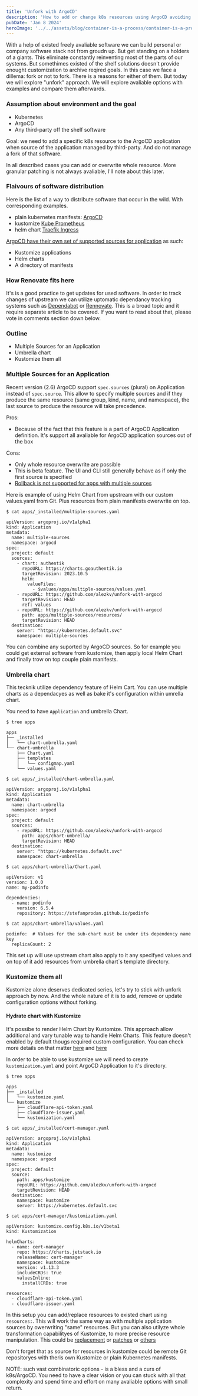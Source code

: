 ```yaml
---
title: 'Unfork with ArgoCD'
description: 'How to add or change k8s resources using ArgoCD avoiding forking of third-party software.'
pubDate: 'Jan 8 2024'
heroImage: '../../assets/blog/container-is-a-process/container-is-a-process.png'
---
```


With a help of existed freely avaliable software we can build personal or company software stack not from groudn up. But get standing on a holders of a giants. This eliminate constantly reinventing most of the parts of our systems. But somethimes existed of the shelf solutions doesn't provide enought customization to archive reqired goals. In this case we face a dillema: fork or not to fork. There is a reasons for either of them. But today we will explore "unfork" approach. We will explore avaliable options with examples and compare them afterwards.

### Assumption about environment and the goal

- Kubernetes
- ArgoCD
- Any third-party off the shelf software

Goal: we need to add a specific k8s resource to the ArgoCD application when source of the application managed by third-party. And do not manage a fork of that software.

In all described cases you can add or overwrite whole resource. More granular patching is not always avaliable, I'll note about this later.

### Flaivours of software distribution

Here is the list of a way to distribute software that occur in the wild. With corresponding examples.

- plain kubernetes manifests: [ArgoCD](https://argo-cd.readthedocs.io/en/stable/operator-manual/installation/#multi-tenant)
- kustomize [Kube Prometheus](https://github.com/prometheus-operator/kube-prometheus/blob/main/kustomization.yaml)
- helm chart [Traefik Ingress](https://github.com/traefik/traefik-helm-chart)

[ArgoCD have their own set of supported sources for application](https://argo-cd.readthedocs.io/en/stable/user-guide/application_sources/) as such:

- Kustomize applications
- Helm charts
- A directory of manifests

### How Renovate fits here

It's is a good practice to get updates for used software. In order to track changes of upstream we can utilize uptomatic dependancy tracking systems such as [Dependabot](https://github.com/dependabot) or [Rennovate](https://github.com/renovatebot/renovate). This is a broad topic and it require separate article to be covered. If you want to read about that, please vote in comments section down below.

### Outline

- Multiple Sources for an Application
- Umbrella chart
- Kustomize them all

### Multiple Sources for an Application

Recent version (2.6) ArgoCD support `spec.sources` (plural) on Application instead of `spec.source`. This allow to specify multiple sources and if they produce the same resource (same group, kind, name, and namespace), the last source to produce the resource will take precedence.

Pros:
- Because of the fact that this feature is a part of ArgoCD Application definition. It's support all avaliable for ArgoCD application sources out of the box

Cons:
- Only whole resource overwrite are possible
- This is beta feature. The UI and CLI still generally behave as if only the first source is specified
- [Rollback is not supported for apps with multiple sources](https://github.com/argoproj/argo-cd/blob/cd4fc97c9dee7b69721bbb577a4f50ba897399c5/ui/src/app/applications/components/application-details/application-details.tsx#L802)

Here is example of using Helm Chart from upstream with our custom values.yaml from Git. Plus resources from plain manifests owerwrite on top.

`$ cat apps/_installed/multiple-sources.yaml`
```
apiVersion: argoproj.io/v1alpha1
kind: Application
metadata:
  name: multiple-sources
  namespace: argocd
spec:
  project: default
  sources:
    - chart: authentik
      repoURL: https://charts.goauthentik.io
      targetRevision: 2023.10.5
      helm:
        valueFiles:
          - $values/apps/multiple-sources/values.yaml
    - repoURL: https://github.com/alezkv/unfork-with-argocd
      targetRevision: HEAD
      ref: values
    - repoURL: https://github.com/alezkv/unfork-with-argocd
      path: apps/multiple-sources/resources/
      targetRevision: HEAD
  destination:
    server: "https://kubernetes.default.svc"
    namespace: multiple-sources
```

You can combine any suported by ArgoCD sources. So for example you could get external software from kustomize, then apply local Helm Chart and finally trow on top couple plain manifests.

### Umbrella chart

This tecknik utilize dependency feature of Helm Cart. You can use multiple charts as a dependacyes as well as bake it's configuration within umrella chart.

You need to have `Application` and umbrella Chart.

`$ tree apps`
```
apps
├── _installed
│   └── chart-umbrella.yaml
└── chart-umbrella
    ├── Chart.yaml
    ├── templates
    │   └── configmap.yaml
    └── values.yaml
```

`$ cat apps/_installed/chart-umbrella.yaml`
```
apiVersion: argoproj.io/v1alpha1
kind: Application
metadata:
  name: chart-umbrella
  namespace: argocd
spec:
  project: default
  sources:
    - repoURL: https://github.com/alezkv/unfork-with-argocd
      path: apps/chart-umbrella/
      targetRevision: HEAD
  destination:
    server: "https://kubernetes.default.svc"
    namespace: chart-umbrella
```

`$ cat apps/chart-umbrella/Chart.yaml`
```
apiVersion: v1
version: 1.0.0
name: my-podinfo

dependencies:
  - name: podinfo
    version: 6.5.4
    repository: https://stefanprodan.github.io/podinfo
```

`$ cat apps/chart-umbrella/values.yaml`
```
podinfo:  # Values for the sub-chart must be under its dependency name key
  replicaCount: 2
```

This set up will use upstream chart also apply to it any specifyed values and on top of it add resources from umbrella chart`s template directory.

### Kustomize them all

Kustomize alone deserves dedicated series, let's try to stick with unfork approach by now. And the whole nature of it is to add, remove or update configuration options without forking.

#### Hydrate chart with Kustomize

It's possibe to render Helm Chart by Kustomize. This approach allow additional and vary tunable way to handle Helm Charts. This feature doesn't enabled by default thougs required custom configuration. You can check more details on that matter [here](https://argo-cd.readthedocs.io/en/stable/user-guide/kustomize/#kustomizing-helm-charts) and [here](https://kubectl.docs.kubernetes.io/references/kustomize/builtins/#_helmchartinflationgenerator_)

In order to be able to use kustomize we will need to create `kustomization.yaml` and point ArgoCD Application to it's directory.

`$ tree apps`
```
apps
├── _installed
│   └── kustomize.yaml
└── kustomize
    ├── cloudflare-api-token.yaml
    ├── cloudflare-issuer.yaml
    └── kustomization.yaml
```

`$ cat apps/_installed/cert-manager.yaml`
```
apiVersion: argoproj.io/v1alpha1
kind: Application
metadata:
  name: kustomize
  namespace: argocd
spec:
  project: default
  source:
    path: apps/kustomize
    repoURL: https://github.com/alezkv/unfork-with-argocd
    targetRevision: HEAD
  destination:
    namespace: kustomize
    server: https://kubernetes.default.svc
```

`$ cat apps/cert-manager/kustomization.yaml`
```
apiVersion: kustomize.config.k8s.io/v1beta1
kind: Kustomization

helmCharts:
  - name: cert-manager
    repo: https://charts.jetstack.io
    releaseName: cert-manager
    namespace: kustomize
    version: v1.13.3
    includeCRDs: true
    valuesInline:
      installCRDs: true

resources:
  - cloudflare-api-token.yaml
  - cloudflare-issuer.yaml
```

In this setup you can add/replace resources to existed chart using `resources:`. This will work the same way as with multiple application sources by owerwriting "same" resources.
But you can also utilyze whole transformation capabilityes of Kustomize, to more precise resource manipulation. This could be [replacement](https://kubectl.docs.kubernetes.io/references/kustomize/kustomization/replacements/) or [patches](https://kubectl.docs.kubernetes.io/references/kustomize/kustomization/patches/) or [others](https://kubectl.docs.kubernetes.io/references/kustomize/kustomization/)

Don't forget that as source for resources in kustomize could be remote Git repositoryes with theris own Kustomize or plain Kubernetes manifests.


NOTE: such vast combinatoric options - is a bless and a curs of k8s/ArgoCD. You need to have a clear vision or you can stuck with all that complexity and spend time and effort on many avaliable options with small return.
